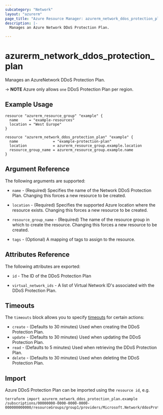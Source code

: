 ```yaml
---
subcategory: "Network"
layout: "azurerm"
page_title: "Azure Resource Manager: azurerm_network_ddos_protection_plan"
description: |-
  Manages an Azure Network DDoS Protection Plan.

---
```


# azurerm_network_ddos_protection_plan

Manages an AzureNetwork DDoS Protection Plan.

-> **NOTE** Azure only allows `one` DDoS Protection Plan per region.

## Example Usage

```hcl
resource "azurerm_resource_group" "example" {
  name     = "example-resources"
  location = "West Europe"
}

resource "azurerm_network_ddos_protection_plan" "example" {
  name                = "example-protection-plan"
  location            = azurerm_resource_group.example.location
  resource_group_name = azurerm_resource_group.example.name
}
```

## Argument Reference

The following arguments are supported:

* `name` - (Required) Specifies the name of the Network DDoS Protection Plan. Changing this forces a new resource to be created.

* `location` - (Required) Specifies the supported Azure location where the resource exists. Changing this forces a new resource to be created.

* `resource_group_name` - (Required) The name of the resource group in which to create the resource. Changing this forces a new resource to be created.

* `tags` - (Optional) A mapping of tags to assign to the resource.

## Attributes Reference

The following attributes are exported:

* `id` - The ID of the DDoS Protection Plan

* `virtual_network_ids` - A list of Virtual Network ID's associated with the DDoS Protection Plan.

## Timeouts

The `timeouts` block allows you to specify [timeouts](https://www.terraform.io/docs/configuration/resources.html#timeouts) for certain actions:

* `create` - (Defaults to 30 minutes) Used when creating the DDoS Protection Plan.
* `update` - (Defaults to 30 minutes) Used when updating the DDoS Protection Plan.
* `read` - (Defaults to 5 minutes) Used when retrieving the DDoS Protection Plan.
* `delete` - (Defaults to 30 minutes) Used when deleting the DDoS Protection Plan.

## Import

Azure DDoS Protection Plan can be imported using the `resource id`, e.g.

```shell
terraform import azurerm_network_ddos_protection_plan.example /subscriptions/00000000-0000-0000-0000-000000000000/resourceGroups/group1/providers/Microsoft.Network/ddosProtectionPlans/testddospplan
```
